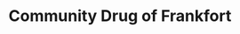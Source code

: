 ---
title: "Community Drug of Frankfort"
url: /frankfort/community-drug-of-frankfort/
shop: Drogerie
---